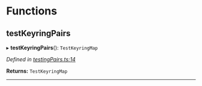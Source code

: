 

# Functions

<a id="testkeyringpairs"></a>

##  testKeyringPairs

▸ **testKeyringPairs**(): `TestKeyringMap`

*Defined in [testingPairs.ts:14](https://github.com/polkadot-js/common/blob/67f66a3/packages/keyring/src/testingPairs.ts#L14)*

**Returns:** `TestKeyringMap`

___

